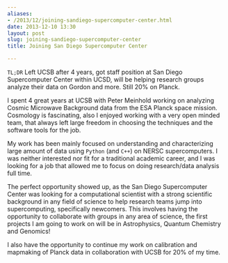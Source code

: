 ```yaml
---
aliases:
- /2013/12/joining-sandiego-supercomputer-center.html
date: 2013-12-10 13:30
layout: post
slug: joining-sandiego-supercomputer-center
title: Joining San Diego Supercomputer Center

---
```


`TL;DR`
Left UCSB after 4 years, got staff position at San Diego Supercomputer Center within UCSD, will be helping research groups analyze their data on Gordon and more. Still 20% on Planck.

I spent 4 great years at UCSB with Peter Meinhold working on analyzing Cosmic Microwave Background data from the ESA Planck space mission.
Cosmology is fascinating, also I enjoyed working with a very open minded team, that always left large freedom in choosing the techniques and the software tools for the job.

My work has been mainly focused on understanding and characterizing large amount of data using `Python` (and `C++`) on NERSC supercomputers.
I was neither interested nor fit for a traditional academic career, and I was looking for a job that allowed me to focus on doing research/data analysis full time.

The perfect opportunity showed up, as the San Diego Supercomputer Center was looking for a computational scientist with a strong scientific background in any field of science to help research teams jump into supercomputing, specifically newcomers.  This involves having the opportunity to collaborate with groups in any area of science, the first projects I am going to work on will be in Astrophysics, Quantum Chemistry and Genomics!

I also have the opportunity to continue my work on calibration and mapmaking of Planck data in collaboration with UCSB for 20% of my time.
